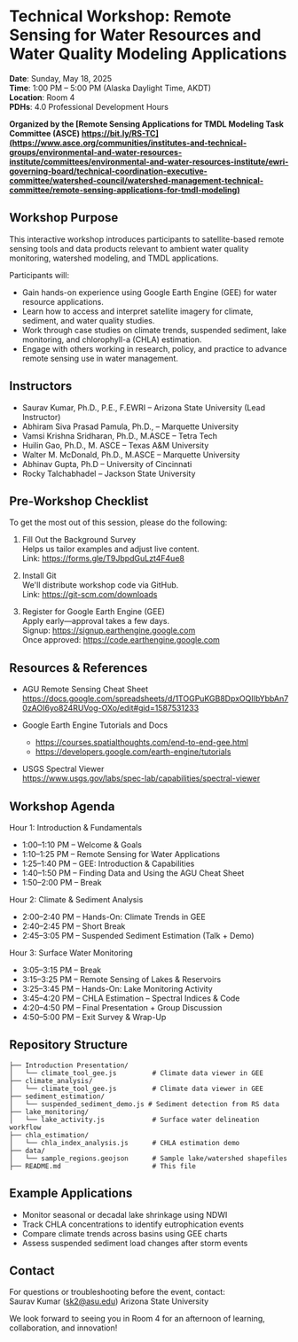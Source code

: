 # Technical Workshop: Remote Sensing for Water Resources and Water Quality Modeling Applications

**Date**: Sunday, May 18, 2025  
**Time**: 1:00 PM – 5:00 PM (Alaska Daylight Time, AKDT)  
**Location**: Room 4  
**PDHs**: 4.0 Professional Development Hours  

**Organized by the [Remote Sensing Applications for TMDL Modeling Task Committee (ASCE) https://bit.ly/RS-TC](https://www.asce.org/communities/institutes-and-technical-groups/environmental-and-water-resources-institute/committees/environmental-and-water-resources-institute/ewri-governing-board/technical-coordination-executive-committee/watershed-council/watershed-management-technical-committee/remote-sensing-applications-for-tmdl-modeling)**

## Workshop Purpose

This interactive workshop introduces participants to satellite-based remote sensing tools and data products relevant to ambient water quality monitoring, watershed modeling, and TMDL applications.

Participants will:
- Gain hands-on experience using Google Earth Engine (GEE) for water resource applications.
- Learn how to access and interpret satellite imagery for climate, sediment, and water quality studies.
- Work through case studies on climate trends, suspended sediment, lake monitoring, and chlorophyll-a (CHLA) estimation.
- Engage with others working in research, policy, and practice to advance remote sensing use in water management.

## Instructors

- Saurav Kumar, Ph.D., P.E., F.EWRI – Arizona State University (Lead Instructor)  
- Abhiram Siva Prasad Pamula, Ph.D.,  – Marquette University  
- Vamsi Krishna Sridharan, Ph.D., M.ASCE – Tetra Tech  
- Huilin Gao, Ph.D., M. ASCE – Texas A&M University  
- Walter M. McDonald, Ph.D., M.ASCE – Marquette University  
- Abhinav Gupta, Ph.D – University of Cincinnati
- Rocky Talchabhadel – Jackson State University  

## Pre-Workshop Checklist

To get the most out of this session, please do the following:

1. Fill Out the Background Survey  
   Helps us tailor examples and adjust live content.  
   Link: https://forms.gle/T9JbpdGuLzt4F4ue8

2. Install Git  
   We'll distribute workshop code via GitHub.  
   Link: https://git-scm.com/downloads

3. Register for Google Earth Engine (GEE)  
   Apply early—approval takes a few days.  
   Signup: https://signup.earthengine.google.com  
   Once approved: https://code.earthengine.google.com

## Resources & References

- AGU Remote Sensing Cheat Sheet  
  https://docs.google.com/spreadsheets/d/1TOGPuKGB8DpxOQIIbYbbAn70zAOI6yo824RUVog-OXo/edit#gid=1587531233

- Google Earth Engine Tutorials and Docs  
  - https://courses.spatialthoughts.com/end-to-end-gee.html  
  - https://developers.google.com/earth-engine/tutorials

- USGS Spectral Viewer  
  https://www.usgs.gov/labs/spec-lab/capabilities/spectral-viewer

## Workshop Agenda

Hour 1: Introduction & Fundamentals  
- 1:00–1:10 PM – Welcome & Goals  
- 1:10–1:25 PM – Remote Sensing for Water Applications  
- 1:25–1:40 PM – GEE: Introduction & Capabilities  
- 1:40–1:50 PM – Finding Data and Using the AGU Cheat Sheet  
- 1:50–2:00 PM – Break

Hour 2: Climate & Sediment Analysis  
- 2:00–2:40 PM – Hands-On: Climate Trends in GEE  
- 2:40–2:45 PM – Short Break  
- 2:45–3:05 PM – Suspended Sediment Estimation (Talk + Demo)

Hour 3: Surface Water Monitoring  
- 3:05–3:15 PM – Break  
- 3:15–3:25 PM – Remote Sensing of Lakes & Reservoirs  
- 3:25–3:45 PM – Hands-On: Lake Monitoring Activity  
- 3:45–4:20 PM – CHLA Estimation – Spectral Indices & Code  
- 4:20–4:50 PM – Final Presentation + Group Discussion  
- 4:50–5:00 PM – Exit Survey & Wrap-Up

## Repository Structure

```
├── Introduction Presentation/
│   └── climate_tool_gee.js         # Climate data viewer in GEE
├── climate_analysis/
│   └── climate_tool_gee.js         # Climate data viewer in GEE
├── sediment_estimation/
│   └── suspended_sediment_demo.js # Sediment detection from RS data
├── lake_monitoring/
│   └── lake_activity.js            # Surface water delineation workflow
├── chla_estimation/
│   └── chla_index_analysis.js      # CHLA estimation demo
├── data/
│   └── sample_regions.geojson      # Sample lake/watershed shapefiles
├── README.md                       # This file
```

## Example Applications

- Monitor seasonal or decadal lake shrinkage using NDWI  
- Track CHLA concentrations to identify eutrophication events  
- Compare climate trends across basins using GEE charts  
- Assess suspended sediment load changes after storm events  

## Contact

For questions or troubleshooting before the event, contact:  
Saurav Kumar  (sk2@asu.edu)
Arizona State University

We look forward to seeing you in Room 4 for an afternoon of learning, collaboration, and innovation!
